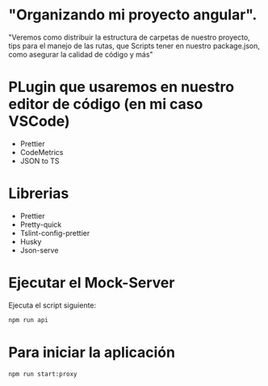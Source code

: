 # "Organizando mi proyecto angular".

"Veremos como distribuir la estructura de carpetas de nuestro proyecto, tips para el manejo de las rutas, que Scripts tener en nuestro package.json, como asegurar la calidad de código y más"

# PLugin que usaremos en nuestro editor de código (en mi caso VSCode)

* Prettier
* CodeMetrics
* JSON to TS

# Librerias

* Prettier
* Pretty-quick
* Tslint-config-prettier
* Husky
* Json-serve

# Ejecutar el Mock-Server 

Ejecuta el script siguiente:
```cmd
npm run api
```

# Para iniciar la aplicación

```cmd
npm run start:proxy
```
